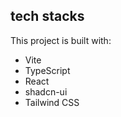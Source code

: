 ## tech stacks
This project is built with:

- Vite
- TypeScript
- React
- shadcn-ui
- Tailwind CSS

